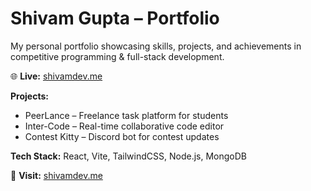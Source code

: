 # Shivam Gupta – Portfolio

My personal portfolio showcasing skills, projects, and achievements in competitive programming & full-stack development.

🌐 **Live:** [shivamdev.me](https://shivamdev.me)

**Projects:**

- PeerLance – Freelance task platform for students
- Inter-Code – Real-time collaborative code editor
- Contest Kitty – Discord bot for contest updates

**Tech Stack:** React, Vite, TailwindCSS, Node.js, MongoDB

📌 **Visit:** [shivamdev.me](https://shivamdev.me)
